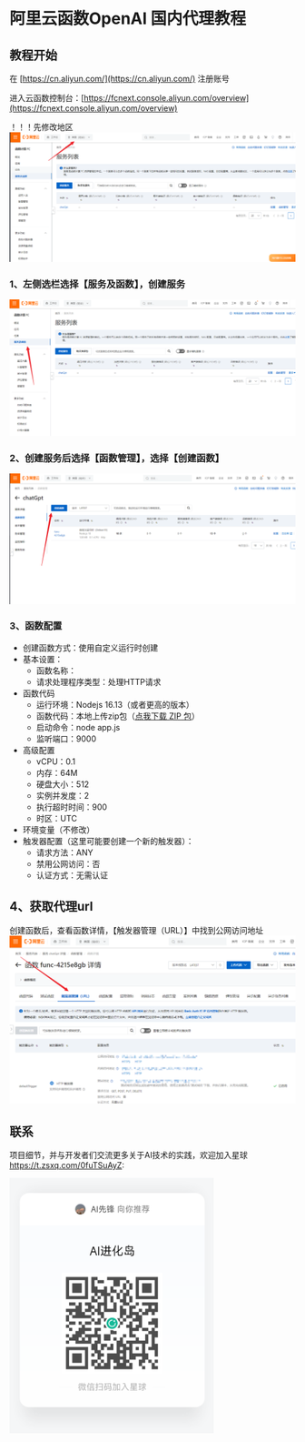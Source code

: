 # 阿里云函数OpenAI 国内代理教程

## 教程开始

在 [https://cn.aliyun.com/](https://cn.aliyun.com/) 注册账号

进入云函数控制台：[https://fcnext.console.aliyun.com/overview](https://fcnext.console.aliyun.com/overview)

！！！先修改地区
![地区](./asset/aliyun/Snipaste_2023-03-30_22-04-36.png)
### 1、左侧选栏选择【服务及函数】，创建服务
![创建服务](./asset/aliyun/Snipaste_2023-03-30_21-57-02.png)
### 2、创建服务后选择【函数管理】，选择【创建函数】
![创建函数](./asset/aliyun/Snipaste_2023-03-30_22-02-11.png)
### 3、函数配置
- 创建函数方式：使用自定义运行时创建
- 基本设置：
    - 函数名称：
    - 请求处理程序类型：处理HTTP请求
- 函数代码
    - 运行环境：Nodejs 16.13（或者更高的版本）
    - 函数代码：本地上传zip包（[点我下载 ZIP 包](https://codeload.github.com/gloryeagle/openai-proxy/zip/refs/heads/main)）
    - 启动命令：node app.js
    - 监听端口：9000
- 高级配置
    - vCPU：0.1 
    - 内存：64M
    - 硬盘大小：512
    - 实例并发度：2
    - 执行超时时间：900 
    - 时区：UTC
- 环境变量（不修改）
- 触发器配置（这里可能要创建一个新的触发器）：
    - 请求方法：ANY
    - 禁用公网访问：否
    - 认证方式：无需认证

## 4、获取代理url
创建函数后，查看函数详情，【触发器管理（URL）】中找到公网访问地址
![函数详情](./asset/aliyun/Snipaste_2023-03-30_22-07-09.png)

## 联系
项目细节，并与开发者们交流更多关于AI技术的实践，欢迎加入星球 https://t.zsxq.com/0fuTSuAyZ:

<a href="https://t.zsxq.com/0fuTSuAyZ"><img width="360" src="./README.png"></a>